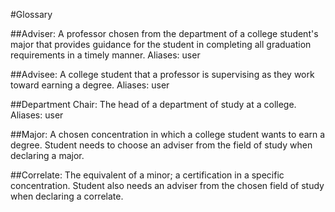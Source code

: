 #Glossary

##Adviser: 
A professor chosen from the department of a college
student's major that provides guidance for the student in completing
all graduation requirements in a timely manner. Aliases: user

##Advisee: 
A college student that a professor is supervising as they work
toward earning a degree. Aliases: user

##Department Chair: 
The head of a department of study at a college. Aliases: user

##Major: 
A chosen concentration in which a college student wants to earn
a degree. Student needs to choose an adviser from the field of study when
declaring a major.

##Correlate: 
The equivalent of a minor; a certification in a specific concentration. 
Student also needs an adviser from the chosen field of study when 
declaring a correlate. 

